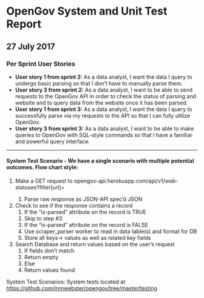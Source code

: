 # OpenGov System and Unit Test Report
## 27 July 2017

### Per Sprint User Stories 

* **User story 1 from sprint 2:** As a data analyst, I want the data I query to undergo basic parsing so that I don’t have to manually parse them.
* **User story 3 from sprint 2:** As a data analyst, I want to be able to send requests to the OpenGov API in order to check the status of parsing and website and to query data from the website once it has been parsed.
* **User story 1 from sprint 3:** As a data analyst, I want the data I query to successfully parse via my requests to the API so that I can fully utilize OpenGov.
* **User story 3 from sprint 3:** As a data analyst, I want to be able to make queries to OpenGov with SQL-style commands so that I have a familiar and powerful query interface.

*****

#### System Test Scenario - We have a single scenario with multiple potential outcomes. Flow chart style:


1. Make a GET request to opengov-api.herokuapp.com/api/v1/web-statuses?filter[url]=<web-page-url>
    1. Parse raw response as JSON-API spec’d JSON
2. Check to see if the response contains a record
    1. If the “is-parsed” attribute on the record is TRUE
      1. Skip to step #3
    2. If the “is-parsed” attribute on the record is FALSE
      1. Use scraper_parser worker to read in data table(s) and format for DB
      2. Store all keys→ values as well as related key fields
3. Search Database and return values based on the user’s request
    1. If fields don’t match 
      1. Return empty
    1. Else
      2. Return values found

System Test Scenarios: System tests located at https://github.com/mmwebster/opengov/tree/master/testing
